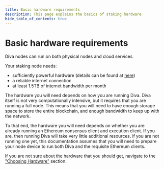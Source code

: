 ```yaml
---
title: Basic hardware requirements
description: This page explains the basics of staking hardware
hide_table_of_contents: true
---
```


# Basic hardware requirements

Diva nodes can run on both physical nodes and cloud services.

Your staking node needs:

- sufficiently powerful hardware (details can be found at [here](requirements))
- a reliable internet connection
- at least 1.5TB of internet bandwidth per month

The hardware you will need depends on how you are running Diva. Diva itself is not very computationally intensive, but it requires that you are running a full node. This means that you will need to have enough storage space to store the entire blockchain, and enough bandwidth to keep up with the network.

To that end, the hardware you will need depends on whether you are already running an Ethereum consensus client and execution client. If you are, then running Diva will take very little additional resources. If you are not running one yet, this documentation assumes that you will need to prepare your node device to run both Diva and the requisite Ethereum clients.

If you are not sure about the hardware that you should get, navigate to the ["Choosing Hardware"](requirements) section.
